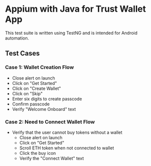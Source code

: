 # Appium with Java for Trust Wallet App

This test suite is written using TestNG and is intended for Android automation.

## Test Cases

### Case 1: Wallet Creation Flow
- Close alert on launch
- Click on "Get Started"
- Click on "Create Wallet"
- Click on "Skip"
- Enter six digits to create passcode
- Confirm passcode
- Verify "Welcome Onboard" text

### Case 2: Need to Connect Wallet Flow
- Verify that the user cannot buy tokens without a wallet
    - Close alert on launch
    - Click on "Get Started"
    - Scroll ETH token when not connected to wallet
    - Click the buy icon
    - Verify the "Connect Wallet" text

